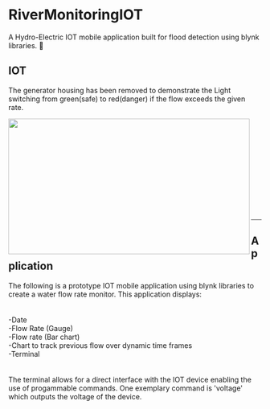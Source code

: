 # RiverMonitoringIOT
A Hydro-Electric IOT mobile application built for flood detection using blynk libraries. 🌊

## IOT

The generator housing has been removed to demonstrate the Light switching from green(safe) to red(danger) if the flow exceeds the given rate.

<img src="https://github.com/declanoconnor/RiverMonitoringIOT/blob/master/Video25032019133053.gif" width="480" height="270" align="left">
</br></br></br></br></br></br></br></br></br></br></br>

---

## Application

 

The following is a prototype IOT mobile application using blynk libraries to create a water flow rate monitor. This application displays:
</br></br></br>
-Date
</br>
-Flow Rate (Gauge)
</br>
-Flow rate (Bar chart)
</br>
-Chart to track previous flow over dynamic time frames
</br>
-Terminal
</br>
</br>
</br>
The terminal allows for a direct interface with the IOT device enabling the use of progammable commands. One exemplary command is 'voltage' which outputs the voltage of the device.
